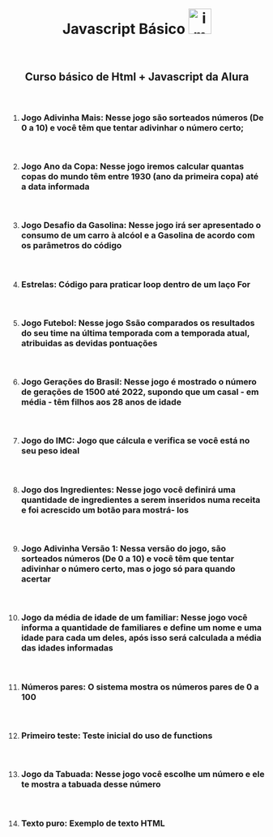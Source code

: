 <div align="center">
  <h1>Javascript Básico <img alt="img-js" src="https://upload.wikimedia.org/wikipedia/commons/thumb/9/99/Unofficial_JavaScript_logo_2.svg/1200px-Unofficial_JavaScript_logo_2.svg.png" height= "50" width= "45"></img></h1>
  <br>
  <h2>Curso básico de Html + Javascript da Alura</h2>
  <br>
</div>

<div>
  <ol>
    <li><h3>Jogo Adivinha Mais: Nesse jogo são sorteados números (De 0 a 10) e você têm que tentar adivinhar o número certo; </h3></li>
    <br>
    <li><h3>Jogo Ano da Copa: Nesse jogo iremos calcular quantas copas do mundo têm entre 1930 (ano da primeira copa) até a data informada</h3></li>
    <br>
    <li><h3>Jogo Desafio da Gasolina: Nesse jogo irá ser apresentado o consumo de um carro à alcóol e a Gasolina de acordo com os parâmetros do código</h3></li>
    <br>
    <li><h3> Estrelas: Código para praticar loop dentro de um laço For </h3></li>
    <br>
    <li><h3>Jogo Futebol: Nesse jogo Ssão comparados os resultados do seu time na última temporada com a temporada atual, atribuidas as devidas pontuações</h3></li>
    <br>
    <li><h3>Jogo Gerações do Brasil: Nesse jogo é mostrado o número de gerações de 1500 até 2022, supondo que um casal - em média - têm filhos aos 28 anos de            idade</h3></li>
    <br>
    <li><h3>Jogo do IMC: Jogo que cálcula e verifica se você está no seu peso ideal</h3></li>
    <br>
    <li><h3>Jogo dos Ingredientes: Nesse jogo você definirá uma quantidade de ingredientes a serem inseridos numa receita e foi acrescido um botão para mostrá-       los</h3></li>
    <br>
    <li><h3>Jogo Adivinha Versão 1: Nessa versão do jogo, são sorteados números (De 0 a 10) e você têm que tentar adivinhar o número certo, mas o jogo só para quando acertar</h3></li>
    <br>
    <li><h3>Jogo da média de idade de um familiar: Nesse jogo você informa a quantidade de familiares e define um nome e uma idade para cada um deles, após isso será calculada a média das idades informadas</h3></li>
    <br>
    <li><h3>Números pares: O sistema mostra os números pares de 0 a 100 </h3></li>
    <br>
    <li><h3>Primeiro teste: Teste inicial do uso de functions</h3></li>
    <br>
    <li><h3>Jogo da Tabuada: Nesse jogo você escolhe um número e ele te mostra a tabuada desse número</h3></li>
    <br>
    <li><h3>Texto puro: Exemplo de texto HTML </h3></li>
    <br>   
  </ol>
</div>


